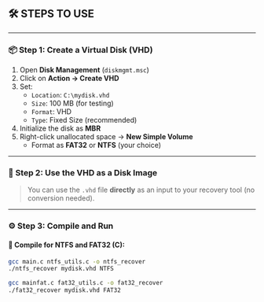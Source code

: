 ## 🛠️ STEPS TO USE
---

### 📦 Step 1: Create a Virtual Disk (VHD)

1. Open **Disk Management** (`diskmgmt.msc`)
2. Click on **Action → Create VHD**
3. Set:
   - `Location`: `C:\mydisk.vhd`
   - `Size`: 100 MB (for testing)
   - `Format`: VHD
   - `Type`: Fixed Size (recommended)
4. Initialize the disk as **MBR**
5. Right-click unallocated space → **New Simple Volume**
   - Format as **FAT32** or **NTFS** (your choice)
---

### 📸 Step 2: Use the VHD as a Disk Image

> You can use the `.vhd` file **directly** as an input to your recovery tool (no conversion needed).

---

### ⚙️ Step 3: Compile and Run

#### 🔧 Compile for NTFS and FAT32 (C):

```bash
gcc main.c ntfs_utils.c -o ntfs_recover
./ntfs_recover mydisk.vhd NTFS

gcc mainfat.c fat32_utils.c -o fat32_recover
./fat32_recover mydisk.vhd FAT32


